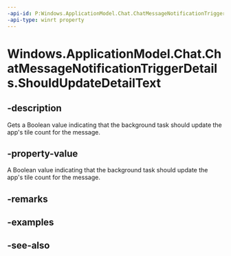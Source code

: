 ```yaml
---
-api-id: P:Windows.ApplicationModel.Chat.ChatMessageNotificationTriggerDetails.ShouldUpdateDetailText
-api-type: winrt property
---
```


<!-- Property syntax
public bool ShouldUpdateDetailText { get; }
-->

# Windows.ApplicationModel.Chat.ChatMessageNotificationTriggerDetails.ShouldUpdateDetailText

## -description
Gets a Boolean value indicating that the background task should update the app's tile count for the message.

## -property-value
A Boolean value indicating that the background task should update the app's tile count for the message.

## -remarks

## -examples

## -see-also
